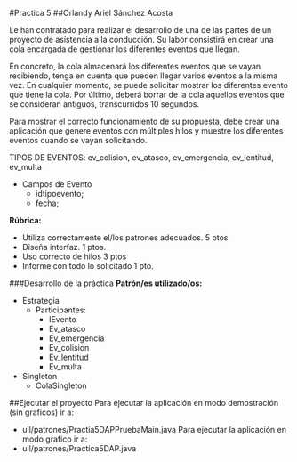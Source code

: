#Practica 5
##Orlandy Ariel Sánchez Acosta

Le han contratado para realizar el desarrollo de una de las partes de un proyecto de asistencia a la conducción.
Su labor consistirá en crear una cola  encargada de gestionar los diferentes eventos que llegan.

En concreto, la cola almacenará los diferentes eventos que se vayan recibiendo, tenga en cuenta que pueden llegar varios eventos a la misma vez.  En cualquier momento, se puede solicitar mostrar los diferentes evento que tiene la cola. Por último, deberá borrar de la cola aquellos eventos que se consideran antiguos, transcurridos 10 segundos.


Para mostrar el correcto funcionamiento de su propuesta, debe crear una aplicación que genere eventos con múltiples hilos y muestre los diferentes eventos  cuando se vayan solicitando.


TIPOS DE EVENTOS: ev_colision, ev_atasco, ev_emergencia, ev_lentitud, ev_multa
* Campos de Evento
	* idtipoevento;
	* fecha;

**Rúbrica:**

* Utiliza correctamente el/los patrones adecuados. 5 ptos
* Diseña interfaz. 1 ptos.
* Uso correcto de hilos 3 ptos
* Informe con todo lo solicitado 1 pto.

###Desarrollo de la práctica
**Patrón/es utilizado/os:**
* Estrategia
	* Participantes:
    	* IEvento
    	* Ev_atasco
    	* Ev_emergencia
    	* Ev_colision
    	* Ev_lentitud
    	* Ev_multa
* Singleton
	* ColaSingleton

##Ejecutar el proyecto
Para ejecutar la aplicación en modo demostración (sin graficos) ir a:
* ull/patrones/Practia5DAPPruebaMain.java
Para ejecutar la aplicación en modo grafico ir a:
* ull/patrones/Practica5DAP.java
